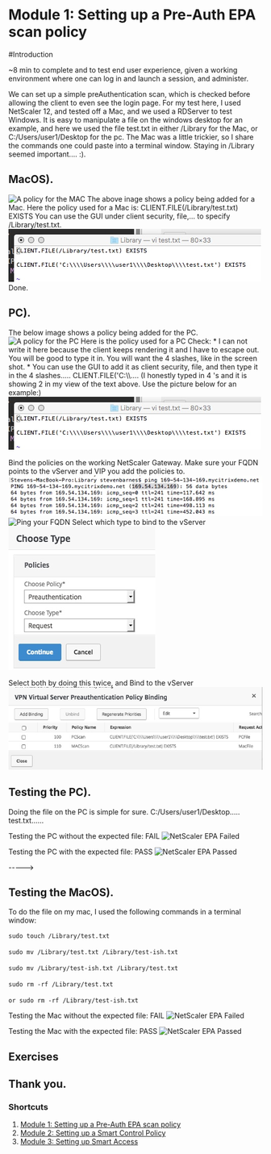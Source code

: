 # Module 1: Setting up a Pre-Auth EPA scan policy

#Introduction

~8 min to complete and to test end user experience, given a working environment where one can log in and launch a session, and administer.

We can set up a simple preAuthentication scan, which is checked before allowing the client to even see the login page. For my test here, I used NetScaler 12, and tested off a Mac, and we used a RDServer to test Windows. It is easy to manipulate a file on the windows desktop for an example, and here we used the file test.txt in either /Library for the Mac, or C:/Users/user1/Desktop for the pc. The Mac was a little trickier, so I share the commands one could paste into a terminal window. Staying in /Library seemed important.... :).

## MacOS).
![A policy for the MAC](./images/NSepaMacAllow.gif)
The above inage shows a policy being added for a Mac.
Here the policy used for a Mac is:
CLIENT.FILE(/Library/test.txt) EXISTS
You can use the GUI under client security, file,... to specify /Library/test.txt.
![CLIENT.FILE(/Library/test.txt](./images/policy.jpeg)
Done.

## PC).
The below image shows a policy being added for the PC.
![A policy for the PC](./images/NSepaPCAllow.gif)
Here is the policy used for a PC Check: * I can not write it here because the client keeps rendering it and I have to escape out. You will be good to type it in. You will want the 4 slashes, like in the screen shot. * You can use the GUI to add it as client security, file, and then type it in the 4 slashes.....    CLIENT.FILE('C:\\\\....
(I honestly typed in 4 \'s and it is showing 2 in my view of the text above. Use the picture below for an example:)
![For the PC, you want the four \'s](./images/policy.jpeg)

Bind the policies on the working NetScaler Gateway. Make sure your FQDN points to the vServer and VIP you add the policies to.
![Ping your FQDN](./images/ping.jpeg)
![Ping your FQDN](./images/vServerBind.gif)
Select which type to bind to the vServer
![Select the type as you bind to the vServer](./images/type.jpeg)

Select both by doing this twice, and Bind to the vServer
![Bind to the vServer](./images/bind.jpeg)

## Testing the PC).

Doing the file on the PC is simple for sure. C:/Users/user1/Desktop..... test.txt......

Testing the PC without the expected file: FAIL
![NetScaler EPA Failed](./images/PCPreFail.gif)

Testing the PC with the expected file: PASS
![NetScaler EPA Passed](./images/PCPrePass.gif)

----->

## Testing the MacOS).

To do the file on my mac, I used the following commands in a terminal window:

	sudo touch /Library/test.txt

	sudo mv /Library/test.txt /Library/test-ish.txt

	sudo mv /Library/test-ish.txt /Library/test.txt

	sudo rm -rf /Library/test.txt

	or sudo rm -rf /Library/test-ish.txt

Testing the Mac without the expected file: FAIL
![NetScaler EPA Failed](./images/MacPreFail.gif)

Testing the Mac with the expected file: PASS
![NetScaler EPA Passed](./images/MacPrePass.gif)

## Exercises 

## Thank you. 

### Shortcuts
1. [Module 1: Setting up a Pre-Auth EPA scan policy](../Module1)
2. [Module 2: Setting up a Smart Control Policy](../Module2)
3. [Module 3: Setting up Smart Access](../Module3)